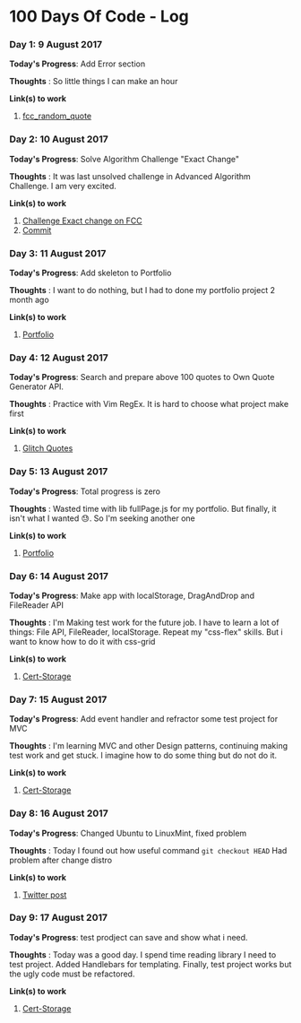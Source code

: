 # 100 Days Of Code - Log

### Day 1: 9 August 2017

**Today's Progress**: Add Error section

**Thoughts** : So little things I can make an hour 

**Link(s) to work**
1. [fcc_random_quote](https://github.com/maks-ushakov/fcc_random_quote/commit/e645ddb73d09d96be57b25c392bb48b7e8d748a8)


### Day 2: 10 August 2017

**Today's Progress**: Solve Algorithm Challenge "Exact Change"

**Thoughts** : It was last unsolved challenge in Advanced Algorithm Challenge. I am very excited.

**Link(s) to work**

1. [Challenge Exact change on FCC](https://www.freecodecamp.com/challenges/exact-change)
2. [Commit](https://github.com/maks-ushakov/fcc_advanced_algorithms/commit/f3c8f31615df08e4f89f5d71b3acd536dc9fe609)


### Day 3: 11 August 2017

**Today's Progress**: Add skeleton to Portfolio

**Thoughts** : I want to do nothing, but I had to done my portfolio project 2 month ago

**Link(s) to work**
1. [Portfolio](https://github.com/maks-ushakov/portfolio)


### Day 4: 12 August 2017

**Today's Progress**: Search and prepare above 100 quotes to Own Quote Generator API. 

**Thoughts** : Practice with Vim RegEx. It is hard to choose what project make first

**Link(s) to work**
1. [Glitch Quotes](https://quotes.glitch.me/)


### Day 5: 13 August 2017

**Today's Progress**: Total progress is zero

**Thoughts** : Wasted time with lib fullPage.js for my portfolio. But finally, it isn't what I wanted 😓. So I'm seeking another one

**Link(s) to work**
1. [Portfolio](https://github.com/maks-ushakov/portfolio)


### Day 6: 14 August 2017

**Today's Progress**: Make app with localStorage, DragAndDrop and FileReader API

**Thoughts** : I'm Making test work for the future job. I have to learn a lot of things: File API, FileReader, localStorage. Repeat my "css-flex" skills. But i want to know how to do it with css-grid

**Link(s) to work**
1. [Cert-Storage](https://maks-ushakov.github.io/cert-storage/)  
  
### Day 7: 15 August 2017

**Today's Progress**: Add event handler and refractor some test project for MVC 

**Thoughts** : I'm learning MVC and other Design patterns, continuing making test work and get stuck. I imagine how to do some thing but do not do it.

**Link(s) to work**
1. [Cert-Storage](https://maks-ushakov.github.io/cert-storage/)


### Day 8: 16 August 2017

**Today's Progress**: Changed Ubuntu to LinuxMint, fixed problem

**Thoughts** : Today I found out how useful command `git checkout HEAD`
Had problem after change distro

**Link(s) to work**
1. [Twitter post](https://twitter.com/projmaks/status/897908978432315393)


### Day 9: 17 August 2017

**Today's Progress**: test prodject can save and show what i need.

**Thoughts** : Today was a good day. I spend time reading library I need to test project. Added Handlebars for templating. Finally, test project works but the ugly code must be refactored.

**Link(s) to work**
1. [Cert-Storage](https://maks-ushakov.github.io/cert-storage/)

